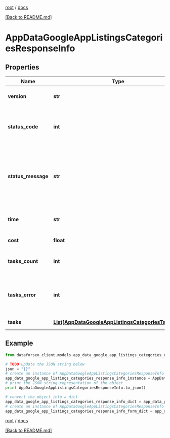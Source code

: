 [root](./../ "root") / [docs](./ "docs")

[[Back to README.md]](./../README.md "[Back to README.md]")

# AppDataGoogleAppListingsCategoriesResponseInfo

## Properties

Name | Type | Description | Notes
------------ | ------------- | ------------- | -------------
**version** | **str** | the current version of the API | [optional]
**status_code** | **int** | general status code you can find the full list of the response codes here | [optional]
**status_message** | **str** | general informational message you can find the full list of general informational messages here | [optional]
**time** | **str** | total execution time, seconds | [optional]
**cost** | **float** | total tasks cost, USD | [optional]
**tasks_count** | **int** | the number of tasks in the tasks array | [optional]
**tasks_error** | **int** | the number of tasks in the tasks array returned with an error | [optional]
**tasks** | [**List[AppDataGoogleAppListingsCategoriesTaskInfo]**](AppDataGoogleAppListingsCategoriesTaskInfo.md) | array of tasks | [optional]

## Example

```python
from dataforseo_client.models.app_data_google_app_listings_categories_response_info import AppDataGoogleAppListingsCategoriesResponseInfo

# TODO update the JSON string below
json = "{}"
# create an instance of AppDataGoogleAppListingsCategoriesResponseInfo from a JSON string
app_data_google_app_listings_categories_response_info_instance = AppDataGoogleAppListingsCategoriesResponseInfo.from_json(json)
# print the JSON string representation of the object
print AppDataGoogleAppListingsCategoriesResponseInfo.to_json()

# convert the object into a dict
app_data_google_app_listings_categories_response_info_dict = app_data_google_app_listings_categories_response_info_instance.to_dict()
# create an instance of AppDataGoogleAppListingsCategoriesResponseInfo from a dict
app_data_google_app_listings_categories_response_info_form_dict = app_data_google_app_listings_categories_response_info.from_dict(app_data_google_app_listings_categories_response_info_dict)
```

  

[root](./../ "root") / [docs](./ "docs")

[[Back to README.md]](./../README.md "[Back to README.md]")
